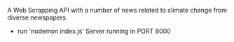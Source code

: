 A Web Scrapping API with a number of news related to climate change from diverse newspapers.

- run 'nodemon index.js'
  Server running in PORT 8000

